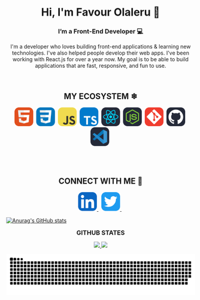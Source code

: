 <h1 align="center">Hi, I'm Favour Olaleru 👋</h1>
<h3 align="center">I’m a Front-End Developer 💻</h3>

<p align="center">
I'm a developer who loves building front-end applications & learning new technologies. I've also helped people develop their web apps. I've been working with React.js for over a year now. My goal is to be able to build applications that are fast, responsive, and fun to use.
</p>


<br />


<h2 align="center">MY ECOSYSTEM ❄</h2>

<div align="center">

 <img src="https://github.com/tandpfun/skill-icons/blob/main/icons/HTML.svg" alt="HTML" width="50px" />&nbsp;
 <img src="https://github.com/tandpfun/skill-icons/blob/main/icons/CSS.svg" alt="CSS" width="50px" />&nbsp;
 <img src="https://github.com/tandpfun/skill-icons/blob/main/icons/JavaScript.svg" alt="javascript" width="50px" />&nbsp;
 <img src="https://github.com/tandpfun/skill-icons/blob/main/icons/TypeScript.svg" alt="TypeScript" width="50px" />&nbsp;
 <img src="https://github.com/tandpfun/skill-icons/blob/main/icons/React-Dark.svg" alt="Reactjs" width="50px" />&nbsp;
 <img src="https://github.com/tandpfun/skill-icons/blob/main/icons/NodeJS-Dark.svg" alt="Node.js" width="50px" />&nbsp;
 <img src="https://github.com/tandpfun/skill-icons/blob/main/icons/Git.svg" alt="Git" width="50px" />&nbsp;
 <img src="https://github.com/tandpfun/skill-icons/blob/main/icons/Github-Dark.svg" alt="Github" width="50px" />&nbsp;
 <img src="https://github.com/tandpfun/skill-icons/blob/main/icons/VSCode-Dark.svg" alt="VScode" width="50px" />&nbsp;

</div>



<br />
<br />


<h2 align="center">CONNECT WITH ME 💬</h2>
<div align="center">
    <a  href="https://www.linkedin.com/in/favour-olaleru-1a5133218/" target="_blank">
    <img src="https://github.com/tandpfun/skill-icons/blob/main/icons/LinkedIn.svg" alt="In" width="50px"/>
    </a>&nbsp;
    <a href="https://twitter.com/FavourOlaleru" target="_blank">
    <img src="https://github.com/tandpfun/skill-icons/blob/main/icons/Twitter.svg" alt="Twitter" width="50px" />
    </a>&nbsp;
</div>

[![Anurag's GitHub stats](https://github-readme-stats.vercel.app/api?username=NTiger07)](https://github.com/anuraghazra/github-readme-stats)
<br />
<div align="center">
<h3 align="center" style="margin: 5px 10px;">GITHUB STATES</h3> 

<p align="center">
  <a href="https://github.com/ashrafchowdury">
  <img width="49.5%" src="https://github-readme-stats.vercel.app/api?username=NTiger07&show_icons=true&theme=dark&hide_border=true&icon_color=68ACFE" />
  <img width="49.5%" src="https://github-readme-streak-stats.herokuapp.com/?user=NTiger07&theme=dark&hide_border=true&ring=68ACFE&fire=FFC400&currStreakLabel=68ACFE" />
  </a>
</p>
</div


<br />
 

<p align="center">
  <img  src="https://raw.githubusercontent.com/Elanza-48/Elanza-48/main/resources/img/github-contribution-grid-snake.svg"
    alt="example" />
</p>







